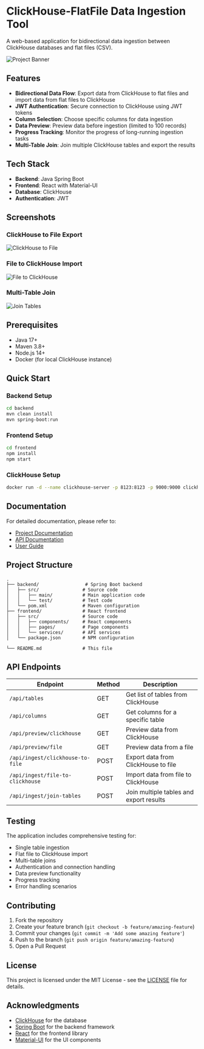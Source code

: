 # ClickHouse-FlatFile Data Ingestion Tool

A web-based application for bidirectional data ingestion between ClickHouse databases and flat files (CSV).

![Project Banner](docs/images/banner.png)

## Features

- **Bidirectional Data Flow**: Export data from ClickHouse to flat files and import data from flat files to ClickHouse
- **JWT Authentication**: Secure connection to ClickHouse using JWT tokens
- **Column Selection**: Choose specific columns for data ingestion
- **Data Preview**: Preview data before ingestion (limited to 100 records)
- **Progress Tracking**: Monitor the progress of long-running ingestion tasks
- **Multi-Table Join**: Join multiple ClickHouse tables and export the results

## Tech Stack

- **Backend**: Java Spring Boot
- **Frontend**: React with Material-UI
- **Database**: ClickHouse
- **Authentication**: JWT

## Screenshots

### ClickHouse to File Export
![ClickHouse to File](docs/images/clickhouse-to-file.png)

### File to ClickHouse Import
![File to ClickHouse](docs/images/file-to-clickhouse.png)

### Multi-Table Join
![Join Tables](docs/images/join-tables.png)

## Prerequisites

- Java 17+
- Maven 3.8+
- Node.js 14+
- Docker (for local ClickHouse instance)

## Quick Start

### Backend Setup

```bash
cd backend
mvn clean install
mvn spring-boot:run
```

### Frontend Setup

```bash
cd frontend
npm install
npm start
```

### ClickHouse Setup

```bash
docker run -d --name clickhouse-server -p 8123:8123 -p 9000:9000 clickhouse/clickhouse-server
```

## Documentation

For detailed documentation, please refer to:
- [Project Documentation](docs/project-documentation.md)
- [API Documentation](docs/api-documentation.md)
- [User Guide](docs/user-guide.md)

## Project Structure

```
.
├── backend/                 # Spring Boot backend
│   ├── src/                # Source code
│   │   ├── main/           # Main application code
│   │   └── test/           # Test code
│   └── pom.xml             # Maven configuration
├── frontend/               # React frontend
│   ├── src/                # Source code
│   │   ├── components/     # React components
│   │   ├── pages/          # Page components
│   │   └── services/       # API services
│   └── package.json        # NPM configuration

└── README.md               # This file
```

## API Endpoints

| Endpoint | Method | Description |
|----------|--------|-------------|
| `/api/tables` | GET | Get list of tables from ClickHouse |
| `/api/columns` | GET | Get columns for a specific table |
| `/api/preview/clickhouse` | GET | Preview data from ClickHouse |
| `/api/preview/file` | GET | Preview data from a file |
| `/api/ingest/clickhouse-to-file` | POST | Export data from ClickHouse to file |
| `/api/ingest/file-to-clickhouse` | POST | Import data from file to ClickHouse |
| `/api/ingest/join-tables` | POST | Join multiple tables and export results |

## Testing

The application includes comprehensive testing for:
- Single table ingestion
- Flat file to ClickHouse import
- Multi-table joins
- Authentication and connection handling
- Data preview functionality
- Progress tracking
- Error handling scenarios

## Contributing

1. Fork the repository
2. Create your feature branch (`git checkout -b feature/amazing-feature`)
3. Commit your changes (`git commit -m 'Add some amazing feature'`)
4. Push to the branch (`git push origin feature/amazing-feature`)
5. Open a Pull Request

## License

This project is licensed under the MIT License - see the [LICENSE](LICENSE) file for details.

## Acknowledgments

- [ClickHouse](https://clickhouse.com/) for the database
- [Spring Boot](https://spring.io/projects/spring-boot) for the backend framework
- [React](https://reactjs.org/) for the frontend library
- [Material-UI](https://mui.com/) for the UI components 
